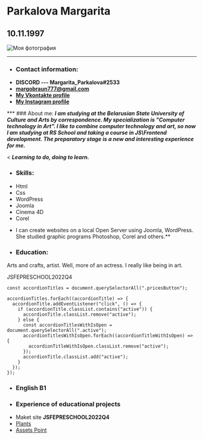 # Parkalova Margarita
## 10.11.1997
![Моя фотография](https://sun9-16.userapi.com/s/v1/ig2/fyuUoQCxOKDc_1eLIGuXSVmoDkV43mlU_Gr69dz5PJjfGz7FcmfwNPCDJtRdZNZs2n_62Gv9lH3d8V8YJ91uYhhS.jpg?size=200x200&quality=96&crop=319,457,882,882&ava=1)
********
* ### Contact information:
+    **DISCORD --- Margarita_Parkalova#2533**
+    **margobraun777@gmail.com**
+    **[My Vkontakte profile](https://vk.com/id176668841)**
+    **[My Instagram profile](https://www.instagram.com/rita_braun/?hl=ru)**

*** ### About me:
***I am studying at the Belarusian State University of Culture and Arts by correspondence. My specialization is "Computer technology in Art". I like to combine computer technology and art, so now I am studying at RS School and taking a course in JS\Frontend development. The preparatory stage is a new and interesting experience for me.***

< ***Learning to do, doing to learn.*** 

* ### Skills: 
+    Html
+    Css
+    WordPress
+    Joomla
+    Cinema 4D
+    Corel
* I can create websites on a local Open Server using Joomla, WordPress. She studied graphic programs Photoshop, Corel and others.**

* ### Education: 


Arts and crafts, artist. Well, more of an actress. I really like being in art.


JSFEPRESCHOOL2022Q4


```
const accordionTitles = document.querySelectorAll(".pricesButton");

accordionTitles.forEach((accordionTitle) => {
  accordionTitle.addEventListener("click", () => {
    if (accordionTitle.classList.contains("active")) {
      accordionTitle.classList.remove("active");
    } else {
      const accordionTitlesWithIsOpen = document.querySelectorAll(".active");
      accordionTitlesWithIsOpen.forEach((accordionTitleWithIsOpen) => {
        accordionTitleWithIsOpen.classList.remove("active");
      });
      accordionTitle.classList.add("active");
    }
  });
});
```
* ### English B1


* ### Experience of educational projects


+   Maket site **JSFEPRESCHOOL2022Q4**
+    [Plants](https://rolling-scopes-school.github.io/margaritabraun-JSFEPRESCHOOL2022Q4/)
+    [Assets Point](https://margaritabraun.github.io/Project-Access-Point/index.html)


